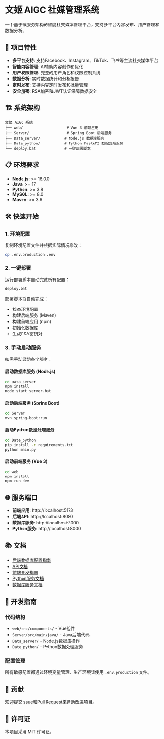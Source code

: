# 文姬 AIGC 社媒管理系统

一个基于微服务架构的智能社交媒体管理平台，支持多平台内容发布、用户管理和数据分析。

## 🚀 项目特性

- **多平台支持**: 支持Facebook、Instagram、TikTok、飞书等主流社交媒体平台
- **智能内容管理**: AI辅助内容创作和优化
- **用户权限管理**: 完整的用户角色和权限控制系统
- **数据分析**: 实时数据统计和分析报告
- **定时发布**: 支持内容定时发布和批量管理
- **安全加密**: RSA加密和JWT认证保障数据安全

## 🏗️ 系统架构

```
文姬 AIGC 系统
├── web/                    # Vue 3 前端应用
├── Server/                 # Spring Boot 后端服务
├── Data_server/           # Node.js 数据库服务
├── Date_python/           # Python FastAPI 数据处理服务
└── deploy.bat             # 一键部署脚本
```

## 📋 环境要求

- **Node.js**: >= 16.0.0
- **Java**: >= 17
- **Python**: >= 3.8
- **MySQL**: >= 8.0
- **Maven**: >= 3.6

## 🛠️ 快速开始

### 1. 环境配置

复制环境配置文件并根据实际情况修改：

```bash
cp .env.production .env
```

### 2. 一键部署

运行部署脚本自动完成所有配置：

```bash
deploy.bat
```

部署脚本将自动完成：
- 检查环境配置
- 构建后端服务 (Maven)
- 构建前端应用 (npm)
- 初始化数据库
- 生成RSA密钥对

### 3. 手动启动服务

如需手动启动各个服务：

#### 启动数据库服务 (Node.js)
```bash
cd Data_server
npm install
node start_server.bat
```

#### 启动后端服务 (Spring Boot)
```bash
cd Server
mvn spring-boot:run
```

#### 启动Python数据处理服务
```bash
cd Date_python
pip install -r requirements.txt
python main.py
```

#### 启动前端服务 (Vue 3)
```bash
cd web
npm install
npm run dev
```

## 🌐 服务端口

- **前端应用**: http://localhost:5173
- **后端API**: http://localhost:8080
- **数据库服务**: http://localhost:3000
- **Python服务**: http://localhost:8000

## 📚 文档

- [后端数据库配置指南](README_BACKEND_DATABASE_SETUP.md)
- [API文档](API_DOCUMENTATION.html)
- [前端开发指南](web/README.md)
- [Python服务文档](Date_python/README.md)
- [数据库服务文档](Data_server/README_DATABASE_SETUP.md)

## 🔧 开发指南

### 代码结构

- `web/src/components/` - Vue组件
- `Server/src/main/java/` - Java后端代码
- `Data_server/` - Node.js数据库操作
- `Date_python/` - Python数据处理服务

### 配置管理

所有敏感配置都通过环境变量管理，生产环境请使用 `.env.production` 文件。

## 🤝 贡献

欢迎提交Issue和Pull Request来帮助改进项目。

## 📄 许可证

本项目采用 MIT 许可证。